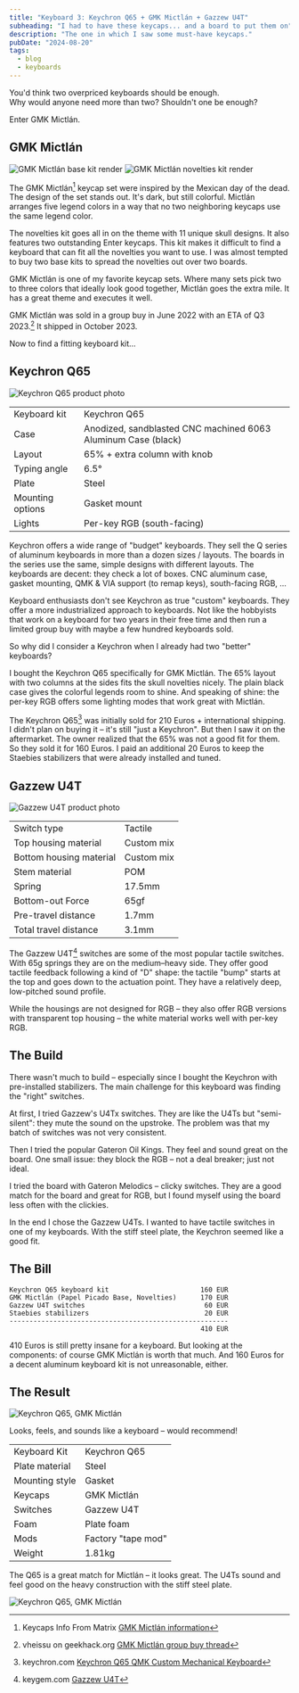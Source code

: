 ```yaml
---
title: "Keyboard 3: Keychron Q65 + GMK Mictlán + Gazzew U4T"
subheading: "I had to have these keycaps... and a board to put them on"
description: "The one in which I saw some must-have keycaps."
pubDate: "2024-08-20"
tags:
  - blog
  - keyboards
---
```


You'd think two overpriced keyboards should be enough.  
Why would anyone need more than two? Shouldn't one be enough?

Enter GMK Mictlán.

## GMK Mictlán

![GMK Mictlán base kit render](./images/2024-08-20_mictlan_base.jpg)
![GMK Mictlán novelties kit render](./images/2024-08-20_mictlan_novelties.jpg)

The GMK Mictlán[^mictlan_matrixzj] keycap set were inspired by the Mexican day of the dead.
The design of the set stands out. It's dark, but still colorful.
Mictlán arranges five legend colors in a way that no two neighboring keycaps use the same legend color.

The novelties kit goes all in on the theme with 11 unique skull designs.
It also features two outstanding Enter keycaps.
This kit makes it difficult to find a keyboard that can fit all the novelties you want to use.
I was almost tempted to buy two base kits to spread the novelties out over two boards.

GMK Mictlán is one of my favorite keycap sets.
Where many sets pick two to three colors that ideally look good together, Mictlán goes the extra mile.
It has a great theme and executes it well.

GMK Mictlán was sold in a group buy in June 2022 with an ETA of Q3 2023.[^mictlan_geekhack]
It shipped in October 2023.

Now to find a fitting keyboard kit...

[^mictlan_matrixzj]: Keycaps Info From Matrix [GMK Mictlán information](https://matrixzj.github.io/docs/gmk-keycaps/Mictlan/)
[^mictlan_geekhack]: vheissu on geekhack.org [GMK Mictlán group buy thread](https://geekhack.org/index.php?topic=117389.0)

## Keychron Q65

![Keychron Q65 product photo](./images/2024-08-20_keychron_q65.jpg)

|  |  |
| ---- | ---- |
| Keyboard kit | Keychron Q65 |
| Case | Anodized, sandblasted CNC machined 6063 Aluminum Case (black) |
| Layout | 65% + extra column with knob |
| Typing angle | 6.5° |
| Plate | Steel |
| Mounting options | Gasket mount |
| Lights | Per-key RGB (south-facing) |

Keychron offers a wide range of "budget" keyboards.
They sell the Q series of aluminum keyboards in more than a dozen sizes / layouts.
The boards in the series use the same, simple designs with different layouts.
The keyboards are decent: they check a lot of boxes.
CNC aluminum case, gasket mounting, QMK & VIA support (to remap keys), south-facing RGB, ...

Keyboard enthusiasts don't see Keychron as true "custom" keyboards.
They offer a more industrialized approach to keyboards.
Not like the hobbyists that work on a keyboard for two years in their free time and then run a limited group buy with maybe a few hundred keyboards sold.

So why did I consider a Keychron when I already had two "better" keyboards?

I bought the Keychron Q65 specifically for GMK Mictlán.
The 65% layout with two columns at the sides fits the skull novelties nicely.
The plain black case gives the colorful legends room to shine.
And speaking of shine: the per-key RGB offers some lighting modes that work great with Mictlán.

The Keychron Q65[^keychron_q65] was initially sold for 210 Euros + international shipping.
I didn't plan on buying it – it's still "just a Keychron".
But then I saw it on the aftermarket.
The owner realized that the 65% was not a good fit for them.
So they sold it for 160 Euros.
I paid an additional 20 Euros to keep the Staebies stabilizers that were already installed and tuned.

[^keychron_q65]: keychron.com [Keychron Q65 QMK Custom Mechanical Keyboard](https://www.keychron.com/products/keychron-q65-qmk-custom-mechanical-keyboard)

## Gazzew U4T

![Gazzew U4T product photo](./images/2024-08-20_gazzew_u4t.jpg)

|  |  |
| ---- | ---- |
| Switch type | Tactile |
| Top housing material | Custom mix |
| Bottom housing material | Custom mix |
| Stem material | POM |
| Spring | 17.5mm |
| Bottom-out Force | 65gf |
| Pre-travel distance | 1.7mm |
| Total travel distance | 3.1mm |

The Gazzew U4T[^gazzew_u4t] switches are some of the most popular tactile switches.
With 65g springs they are on the medium–heavy side.
They offer good tactile feedback following a kind of "D" shape:
the tactile "bump" starts at the top and goes down to the actuation point.
They have a relatively deep, low-pitched sound profile.

While the housings are not designed for RGB – they also offer RGB versions with transparent top housing – the white material works well with per-key RGB.

[^gazzew_u4t]: keygem.com [Gazzew U4T](https://keygem.com/products/gazzew-u4t-10pcs)

## The Build

There wasn't much to build – especially since I bought the Keychron with pre-installed stabilizers.
The main challenge for this keyboard was finding the "right" switches.

At first, I tried Gazzew's U4Tx switches.
They are like the U4Ts but "semi-silent": they mute the sound on the upstroke.
The problem was that my batch of switches was not very consistent.

Then I tried the popular Gateron Oil Kings.
They feel and sound great on the board.
One small issue: they block the RGB – not a deal breaker; just not ideal.

I tried the board with Gateron Melodics – clicky switches.
They are a good match for the board and great for RGB, but I found myself using the board less often with the clickies.

In the end I chose the Gazzew U4Ts.
I wanted to have tactile switches in one of my keyboards.
With the stiff steel plate, the Keychron seemed like a good fit.

## The Bill

```plain
Keychron Q65 keyboard kit                       160 EUR
GMK Mictlán (Papel Picado Base, Novelties)      170 EUR
Gazzew U4T switches                              60 EUR
Staebies stabilizers                             20 EUR
-------------------------------------------------------
                                                410 EUR
```

410 Euros is still pretty insane for a keyboard.
But looking at the components: of course GMK Mictlán is worth that much.
And 160 Euros for a decent aluminum keyboard kit is not unreasonable, either.

## The Result

![Keychron Q65, GMK Mictlán](./images/2024-08-20_q65_mictlan.jpg)

Looks, feels, and sounds like a keyboard – would recommend!

|  |  |
| ---- | ---- |
| Keyboard Kit   | Keychron Q65 |
| Plate material | Steel |
| Mounting style | Gasket |
| Keycaps | GMK Mictlán |
| Switches | Gazzew U4T |
| Foam | Plate foam |
| Mods | Factory "tape mod" |
| Weight | 1.81kg |

The Q65 is a great match for Mictlán – it looks great.
The U4Ts sound and feel good on the heavy construction with the stiff steel plate.

![Keychron Q65, GMK Mictlán](./images/2024-08-20_q65_mictlan_rgb.jpg)
